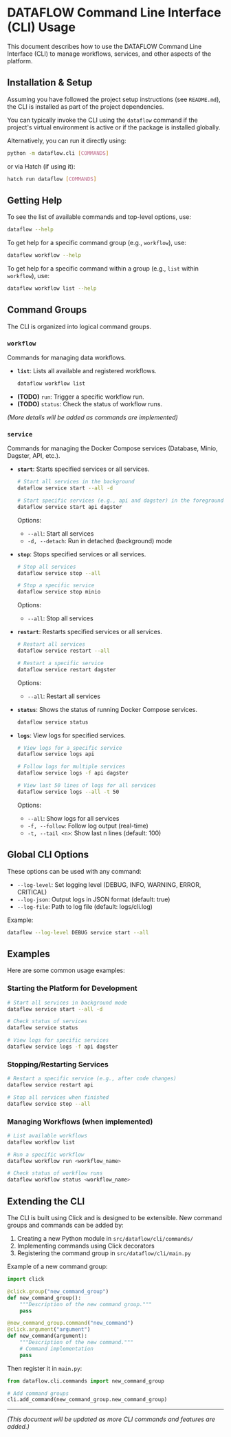 # DATAFLOW Command Line Interface (CLI) Usage

This document describes how to use the DATAFLOW Command Line Interface (CLI) to manage workflows, services, and other aspects of the platform.

## Installation & Setup

Assuming you have followed the project setup instructions (see `README.md`), the CLI is installed as part of the project dependencies.

You can typically invoke the CLI using the `dataflow` command if the project's virtual environment is active or if the package is installed globally.

Alternatively, you can run it directly using:

```bash
python -m dataflow.cli [COMMANDS]
```

or via Hatch (if using it):

```bash
hatch run dataflow [COMMANDS]
```

## Getting Help

To see the list of available commands and top-level options, use:

```bash
dataflow --help
```

To get help for a specific command group (e.g., `workflow`), use:

```bash
dataflow workflow --help
```

To get help for a specific command within a group (e.g., `list` within `workflow`), use:

```bash
dataflow workflow list --help
```

## Command Groups

The CLI is organized into logical command groups.

### `workflow`

Commands for managing data workflows.

- **`list`**: Lists all available and registered workflows.
  ```bash
  dataflow workflow list
  ```
- **(TODO)** `run`: Trigger a specific workflow run.
- **(TODO)** `status`: Check the status of workflow runs.

_(More details will be added as commands are implemented)_

### `service`

Commands for managing the Docker Compose services (Database, Minio, Dagster, API, etc.).

- **`start`**: Starts specified services or all services.

  ```bash
  # Start all services in the background
  dataflow service start --all -d

  # Start specific services (e.g., api and dagster) in the foreground
  dataflow service start api dagster
  ```

  Options:

  - `--all`: Start all services
  - `-d, --detach`: Run in detached (background) mode

- **`stop`**: Stops specified services or all services.

  ```bash
  # Stop all services
  dataflow service stop --all

  # Stop a specific service
  dataflow service stop minio
  ```

  Options:

  - `--all`: Stop all services

- **`restart`**: Restarts specified services or all services.

  ```bash
  # Restart all services
  dataflow service restart --all

  # Restart a specific service
  dataflow service restart dagster
  ```

  Options:

  - `--all`: Restart all services

- **`status`**: Shows the status of running Docker Compose services.

  ```bash
  dataflow service status
  ```

- **`logs`**: View logs for specified services.

  ```bash
  # View logs for a specific service
  dataflow service logs api

  # Follow logs for multiple services
  dataflow service logs -f api dagster

  # View last 50 lines of logs for all services
  dataflow service logs --all -t 50
  ```

  Options:

  - `--all`: Show logs for all services
  - `-f, --follow`: Follow log output (real-time)
  - `-t, --tail <n>`: Show last n lines (default: 100)

## Global CLI Options

These options can be used with any command:

- `--log-level`: Set logging level (DEBUG, INFO, WARNING, ERROR, CRITICAL)
- `--log-json`: Output logs in JSON format (default: true)
- `--log-file`: Path to log file (default: logs/cli.log)

Example:

```bash
dataflow --log-level DEBUG service start --all
```

## Examples

Here are some common usage examples:

### Starting the Platform for Development

```bash
# Start all services in background mode
dataflow service start --all -d

# Check status of services
dataflow service status

# View logs for specific services
dataflow service logs -f api dagster
```

### Stopping/Restarting Services

```bash
# Restart a specific service (e.g., after code changes)
dataflow service restart api

# Stop all services when finished
dataflow service stop --all
```

### Managing Workflows (when implemented)

```bash
# List available workflows
dataflow workflow list

# Run a specific workflow
dataflow workflow run <workflow_name>

# Check status of workflow runs
dataflow workflow status <workflow_name>
```

## Extending the CLI

The CLI is built using Click and is designed to be extensible. New command groups and commands can be added by:

1. Creating a new Python module in `src/dataflow/cli/commands/`
2. Implementing commands using Click decorators
3. Registering the command group in `src/dataflow/cli/main.py`

Example of a new command group:

```python
import click

@click.group("new_command_group")
def new_command_group():
    """Description of the new command group."""
    pass

@new_command_group.command("new_command")
@click.argument("argument")
def new_command(argument):
    """Description of the new command."""
    # Command implementation
    pass
```

Then register it in `main.py`:

```python
from dataflow.cli.commands import new_command_group

# Add command groups
cli.add_command(new_command_group.new_command_group)
```

---

_(This document will be updated as more CLI commands and features are added.)_
